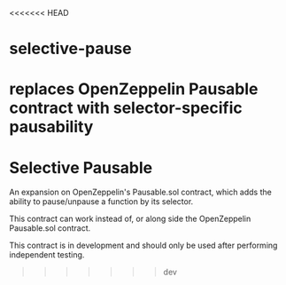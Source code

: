 <<<<<<< HEAD
# selective-pause

replaces OpenZeppelin Pausable contract with selector-specific pausability
=======
# Selective Pausable

An expansion on OpenZeppelin's Pausable.sol contract, which adds the ability to pause/unpause a function by
its selector.

This contract can work instead of, or along side the OpenZeppelin Pausable.sol contract.

This contract is in development and should only be used after performing independent testing.
>>>>>>> dev

